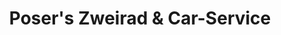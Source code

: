 ---
title: "Poser's Zweirad & Car-Service"
url: /leipzig/posers-zweirad-und-car-service/
shop: Motorrad
---